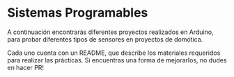 # Sistemas Programables

A continuación encontrarás diferentes proyectos realizados en Arduino, para probar diferentes tipos de sensores en proyectos de domótica.

Cada uno cuenta con un README, que describe los materiales requeridos para realizar las prácticas. Si encuentras una forma de mejorarlos, no dudes en hacer PR!